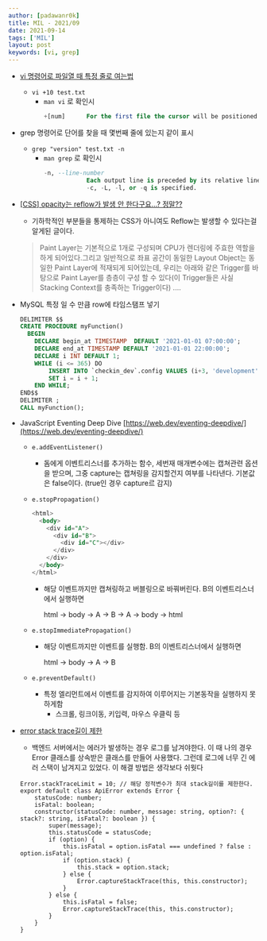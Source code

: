 ```yaml
---
author: [padawanr0k]
title: MIL - 2021/09
date: 2021-09-14
tags: ['MIL']
layout: post
keywords: [vi, grep]
---
```


- [vi 명령어로 파일열 때 특정 줄로 여는법](https://kb.iu.edu/d/adxw)

  - `vi +10 test.txt`
    - `man vi` 로 확인시
      ```sql
      +[num]      For the first file the cursor will be positioned on line "num".  If "num" is missing, the cursor will be positioned on the last line.
      ```

- grep 명령어로 단어를 찾을 때 몇번째 줄에 있는지 같이 표시

  - `grep "version" test.txt -n`
    - `man grep` 로 확인시
      ```sql
      -n, --line-number
                  Each output line is preceded by its relative line number in the file, starting at line 1.  The line number counter is reset for each file processed.  This option is ignored if
                  -c, -L, -l, or -q is specified.
      ```

- [[CSS] opacity는 reflow가 발생 안 한다구요...? 정말??](https://blinders.tistory.com/93)
  - 기하학적인 부분들을 통제하는 CSS가 아니여도 Reflow는 발생할 수 있다는걸 알게된 글이다.
  > Paint Layer는 기본적으로 1개로 구성되며 CPU가 렌더링에 주효한 역할을 하게 되어있다.그리고 일반적으로 좌표 공간이 동일한 Layout Object는 동일한 Paint Layer에 적재되게 되어있는데, 우리는 아래와 같은 Trigger를 바탕으로 Paint Layer를 층층이 구성 할 수 있다(이 Trigger들은 사실 Stacking Context를 충족하는 Trigger이다) ....


- MySQL 특정 일 수 만큼 row에 타임스탬프 넣기
  ```sql
  DELIMITER $$
  CREATE PROCEDURE myFunction()
  	BEGIN
      DECLARE begin_at TIMESTAMP  DEFAULT '2021-01-01 07:00:00';
      DECLARE end_at TIMESTAMP DEFAULT '2021-01-01 22:00:00';
      DECLARE i INT DEFAULT 1;
      WHILE (i <= 365) DO
          INSERT INTO `checkin_dev`.config VALUES (i+3, 'development', DATE_ADD(begin_at, INTERVAL i DAY), DATE_ADD(end_at, INTERVAL i DAY), 124, 124);
          SET i = i + 1;
      END WHILE;
  END$$
  DELIMITER ;
  CALL myFunction();
  ```
- JavaScript Eventing Deep Dive [https://web.dev/eventing-deepdive/](https://web.dev/eventing-deepdive/)
    - `e.addEventListener()`
        - 돔에게 이벤트리스너를 추가하는 함수, 세번재 매개변수에는 캡쳐관련 옵션을 받으며, 그중 capture는 캡쳐링을 감지할건지 여부를 나타낸다. 기본값은 false이다. (true인 경우 capture르 감지)
    - `e.stopPropagation()`

        ```sql
        <html>
          <body>
            <div id="A">
              <div id="B">
                <div id="C"></div>
              </div>
            </div>
          </body>
        </html>
        ```

        - 해당 이벤트까지만 캡쳐링하고 버블링으로 바꿔버린다. B의 이벤트리스너에서 실행하면

            html → body → A → B → A → body → html

    - `e.stopImmediatePropagation()`
        - 해당 이벤트까지만 이벤트를 실행함. B의 이벤트리스너에서 실행하면

            html → body → A → B

    - `e.preventDefault()`
        - 특정 엘리먼트에서 이벤트를 감지하여 이루어지는 기본동작을 실행하지 못하게함
            - 스크롤, 링크이동, 키입력, 마우스 우클릭 등
- [error stack trace길이 제한](https://stackoverflow.com/questions/53340870/how-to-limit-the-stack-trace-of-my-node-js-swagger-server)
    - 백엔드 서버에서는 에러가 발생하는 경우 로그를 남겨야한다. 이 때 나의 경우 Error 클래스를 상속받은 클래스를 만들어 사용했다. 그런데 로그에 너무 긴 에러 스택이 남겨지고 있었다. 이 해결 방법은 생각보다 쉬웟다

    ```tsx
    Error.stackTraceLimit = 10; // 해당 정적변수가 최대 stack길이를 제한한다.
    export default class ApiError extends Error {
    	statusCode: number;
    	isFatal: boolean;
    	constructor(statusCode: number, message: string, option?: { stack?: string, isFatal?: boolean }) {
    		super(message);
    		this.statusCode = statusCode;
    		if (option) {
    			this.isFatal = option.isFatal === undefined ? false : option.isFatal;
    			if (option.stack) {
    				this.stack = option.stack;
    			} else {
    				Error.captureStackTrace(this, this.constructor);
    			}
    		} else {
    			this.isFatal = false;
    			Error.captureStackTrace(this, this.constructor);
    		}
    	}
    }
    ```
